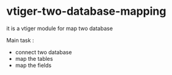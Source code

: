 vtiger-two-database-mapping
===========================

it is a vtiger module for map two database 

Main task :
 - connect two database 
 - map the tables
 - map the fields
